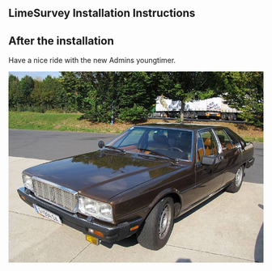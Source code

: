 ## LimeSurvey Installation Instructions 

## After the installation

Have a nice ride with the new Admins youngtimer.

![FINAL](install-screen-final.jpg)
